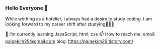 ### Hello Everyone 👋

While working as a hotelier, I always had a desire to study coding. I am looking forward to my career shift after studying👩🏽‍💻

🌱 I’m currently learning JavaScript, html, css
📫 How to reach me:
email: paigekim29@gmail.com
blog: https://paigekim29.tistory.com/

<!--
**paigekim29/paigekim29** is a ✨ _special_ ✨ repository because its `README.md` (this file) appears on your GitHub profile.

Here are some ideas to get you started:

- 🔭 I’m currently working on ...
- 🌱 I’m currently learning ...
- 👯 I’m looking to collaborate on ...
- 🤔 I’m looking for help with ...
- 💬 Ask me about ...
- 📫 How to reach me: ...
- 😄 Pronouns: ...
- ⚡ Fun fact: ...
-->
